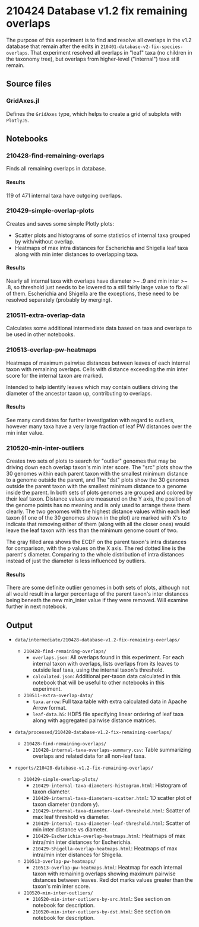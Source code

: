 # 210424 Database v1.2 fix remaining overlaps

The purpose of this experiment is to find and resolve all overlaps in the v1.2 database that remain
after the edits in `210401-database-v2-fix-species-overlaps`. That experiment resolved all overlaps
in "leaf" taxa (no children in the taxonomy tree), but overlaps from higher-level ("internal") taxa
still remain.



## Source files

### GridAxes.jl

Defines the `GridAxes` type, which helps to create a grid of subplots with `PlotlyJS`.



## Notebooks

### 210428-find-remaining-overlaps

Finds all remaining overlaps in database.

#### Results

119 of 471 internal taxa have outgoing overlaps.


### 210429-simple-overlap-plots

Creates and saves some simple Plotly plots:

* Scatter plots and histograms of some statistics of internal taxa grouped by with/without overlap.
* Heatmaps of max intra distances for Escherichia and Shigella leaf taxa along with min inter
  distances to overlapping taxa.

#### Results

Nearly all internal taxa with overlaps have diameter >~ .9 and min inter >~ .8, so threshold just
needs to be lowered to a still fairly large value to fix all of them. Escherichia and Shigella are
the exceptions, these need to be resolved separately (probably by merging).


### 210511-extra-overlap-data

Calculates some additional intermediate data based on taxa and overlaps to be used in other notebooks.


### 210513-overlap-pw-heatmaps

Heatmaps of maximum pairwise distances between leaves of each internal taxon with remaining overlaps.
Cells with distance exceeding the min inter score for the internal taxon are marked.

Intended to help identify leaves which may contain outliers driving the diameter of the ancestor
taxon up, contributing to overlaps.

#### Results

See many candidates for further investigation with regard to outliers, however many taxa have a very
large fraction of leaf PW distances over the min inter value.


### 210520-min-inter-outliers

Creates two sets of plots to search for "outlier" genomes that may be driving down each overlap
taxon's min inter score. The "src" plots show the 30 genomes within each parent taxon with the
smallest minimum distance to a genome outside the parent, and The "dst" plots show the 30 genomes
outside the parent taxon with the smallest minimum distance to a genome inside the parent. In both
sets of plots genomes are grouped and colored by their leaf taxon. Distance values are measured on
the Y axis, the position of the genome points has no meaning and is only used to arrange these them
clearly. The two genomes with the highest distance values within each leaf taxon (if one of the 30
genomes shown in the plot) are marked with X's to indicate that removing either of them (along with
all the closer ones) would leave the leaf taxon with less than the minimum genome count of two.

The gray filled area shows the ECDF on the parent taxon's intra distances for comparison, with the
p values on the X axis. The red dotted line is the parent's diameter. Comparing to the whole
distribution of intra distances instead of just the diameter is less influenced by outliers.

#### Results

There are some definite outlier genomes in both sets of plots, although not all would result in a
larger percentage of the parent taxon's inter distances being beneath the new min_inter value if
they were removed. Will examine further in next notebook.


## Output

* `data/intermediate/210428-database-v1.2-fix-remaining-overlaps/`
  * `210428-find-remaining-overlaps/`
    * `overlaps.json`: All overlaps found in this experiment. For each internal taxon with overlaps,
      lists overlaps from its leaves to outside leaf taxa, using the internal taxon's threshold.
    * `calculated.json`: Additional per-taxon data calculated in this notebook that will be useful
      to other notebooks in this experiment.
  * `210511-extra-overlap-data/`
    * `taxa.arrow`: Full taxa table with extra calculated data in Apache Arrow format.
    * `leaf-data.h5`: HDF5 file specifying linear ordering of leaf taxa along with aggregated
      pairwise distance matrices.

* `data/processed/210428-database-v1.2-fix-remaining-overlaps/`
  * `210428-find-remaining-overlaps/`
    * `210428-internal-taxa-overlaps-summary.csv`: Table summarizing overlaps and related data for
      all non-leaf taxa.

* `reports/210428-database-v1.2-fix-remaining-overlaps/`
  * `210429-simple-overlap-plots/`
    * `210429-internal-taxa-diameters-histogram.html`: Histogram of taxon diameter.
    * `210429-internal-taxa-diameters-scatter.html`: 1D scatter plot of taxon diameter (random y).
    * `210429-internal-taxa-diameter-leaf-threshold.html`: Scatter of max leaf threshold vs diameter.
    * `210429-internal-taxa-diameter-leaf-threshold.html`: Scatter of min inter distance vs diameter.
    * `210429-Escherichia-overlap-heatmaps.html`: Heatmaps of max intra/min inter distances for Escherichia.
    * `210429-Shigella-overlap-heatmaps.html`: Heatmaps of max intra/min inter distances for Shigella.
  * `210513-overlap-pw-heatmaps/`
    * `210513-overlap-pw-heatmaps.html`: Heatmap for each internal taxon with remaining overlaps
      showing maximum pairwise distances between leaves. Red dot marks values greater than the
      taxon's min inter score.
  * `210520-min-inter-outliers/`
    * `210520-min-inter-outliers-by-src.html`: See section on notebook for description.
    * `210520-min-inter-outliers-by-dst.html`: See section on notebook for description.
